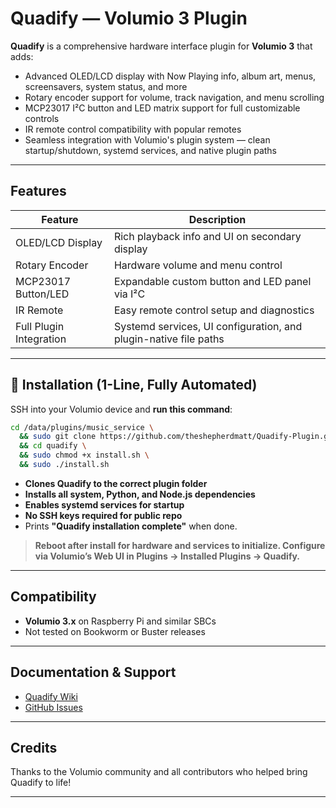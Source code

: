 # Quadify — Volumio 3 Plugin

**Quadify** is a comprehensive hardware interface plugin for **Volumio 3** that adds:

* Advanced OLED/LCD display with Now Playing info, album art, menus, screensavers, system status, and more
* Rotary encoder support for volume, track navigation, and menu scrolling
* MCP23017 I²C button and LED matrix support for full customizable controls
* IR remote control compatibility with popular remotes
* Seamless integration with Volumio's plugin system — clean startup/shutdown, systemd services, and native plugin paths

---

## Features

| Feature                 | Description                                                      |
| ----------------------- | ---------------------------------------------------------------- |
| OLED/LCD Display        | Rich playback info and UI on secondary display                   |
| Rotary Encoder          | Hardware volume and menu control                                 |
| MCP23017 Button/LED     | Expandable custom button and LED panel via I²C                   |
| IR Remote               | Easy remote control setup and diagnostics                        |
| Full Plugin Integration | Systemd services, UI configuration, and plugin-native file paths |

---

## 🚀 Installation (1-Line, Fully Automated)

SSH into your Volumio device and **run this command**:

```bash
cd /data/plugins/music_service \
  && sudo git clone https://github.com/theshepherdmatt/Quadify-Plugin.git quadify \
  && cd quadify \
  && sudo chmod +x install.sh \
  && sudo ./install.sh
```

* **Clones Quadify to the correct plugin folder**
* **Installs all system, Python, and Node.js dependencies**
* **Enables systemd services for startup**
* **No SSH keys required for public repo**
* Prints **"Quadify installation complete"** when done.

> **Reboot after install for hardware and services to initialize.
> Configure via Volumio’s Web UI in Plugins → Installed Plugins → Quadify.**

---

## Compatibility

* **Volumio 3.x** on Raspberry Pi and similar SBCs
* Not tested on Bookworm or Buster releases

---

## Documentation & Support

* [Quadify Wiki](https://github.com/theshepherdmatt/Quadify-Plugin/wiki)
* [GitHub Issues](https://github.com/theshepherdmatt/Quadify-Plugin/issues)

---

## Credits

Thanks to the Volumio community and all contributors who helped bring Quadify to life!

---
